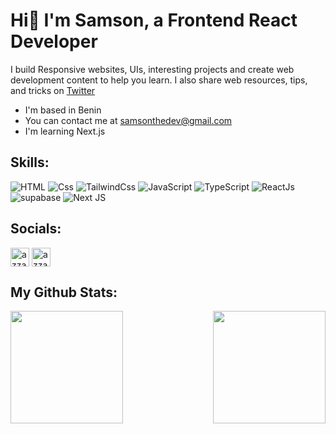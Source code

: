 <!-- <a href=null><img src="https://komarev.com/ghpvc/?username=ebukathedev&color=dc143c" align=right></a> -->

# Hi👋 I'm Samson, a Frontend React Developer

I build Responsive websites, UIs, interesting projects and create web development content to help you learn. I also share web resources, tips, and tricks on [Twitter](https://twitter.com/samsonlawal_)
<ul>
  <li>I'm based in Benin</li>
  <li> You can contact me at <a href="mailto:samsonthedev@gmail.com">samsonthedev@gmail.com</a></li>
  <li>I'm learning Next.js</li>                    
</ul>

<div>
<!--   <samp> -->
    <h2>Skills:</h2>
<p align="left">
<img src="https://img.shields.io/badge/html5-%23E34F26.svg?style=for-the-badge&logo=html5&logoColor=white" alt="HTML" />
<img src="https://img.shields.io/badge/css3-%231572B6.svg?style=for-the-badge&logo=css3&logoColor=white" alt="Css" />
<img src="https://img.shields.io/badge/tailwindcss-%2338B2AC.svg?style=for-the-badge&logo=tailwind-css&logoColor=white" alt="TailwindCss" />
<img src="https://img.shields.io/badge/javascript-%23323330.svg?style=for-the-badge&logo=javascript&logoColor=%23F7DF1E" alt="JavaScript" />
<img src="https://img.shields.io/badge/typescript-%23007ACC.svg?style=for-the-badge&logo=typescript&logoColor=white" alt="TypeScript" />
<img src="https://img.shields.io/badge/react-%2320232a.svg?style=for-the-badge&logo=react&logoColor=%2361DAFB" alt="ReactJs"/>
<img src="https://img.shields.io/badge/supabase-1C1C1C.svg?style=for-the-badge&logo=supabase&logoColor=3ECF8E" alt="supabase" />
<img src="https://img.shields.io/badge/Next-black?style=for-the-badge&logo=next.js&logoColor=white" alt="Next JS" />
</p>
</div> 



<div>
<!--   <samp> -->
    <h2>Socials:</h2>
    <p>
      <a href="https://www.linkedin.com/in/azzar-budiyanto/" target="blank"><img align="center"
         src="https://img.shields.io/badge/linkedin-0e76a8.svg?style=for-the-badge&logo=linkedin&logoColor=white"
         alt="azzar" height="30"/></a>
            <a href="https://twitter.com/samsonlawal_" target="blank"><img align="center"
         src="https://img.shields.io/badge/twitter-1DA1F2.svg?style=for-the-badge&logo=twitter&logoColor=white"
         alt="azzar" height="30"/></a>
    </p>
<!--   </samp> -->
</div> 

<!--   <summary>💻 GitHub Profile Stats</summary> -->


## **My Github Stats:**
<p align="center">
  <img align="left" height="180em" src="https://github-readme-stats-sigma-five.vercel.app/api?username=samsonlawal&show_icons=true&theme=dark" />

<img align="right" height="180em" width="180em" src="https://github-readme-stats-eight-theta.vercel.app/api/top-langs/?username=samsonlawal&layout=compact&langs_count=10&theme=dark"/>
</p>


